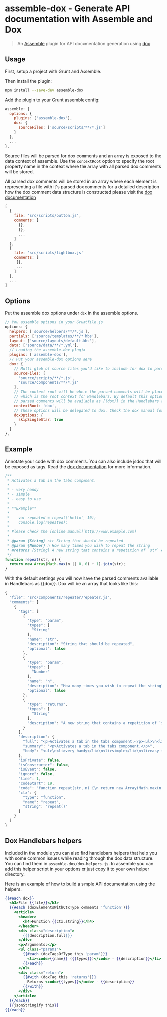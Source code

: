# assemble-dox - Generate API documentation with Assemble and Dox

> An [Assemble](http://assemble.io) plugin for API documentation generation using [dox](https://github.com/tj/dox)

## Usage

First, setup a project with Grunt and Assemble.

Then install the plugin: 

```sh
npm install --save-dev assemble-dox
```

Add the plugin to your Grunt assemble config:

```js
assemble: {
  options: {
    plugins: ['assemble-dox'],
    dox: {
      sourceFiles: ['source/scripts/**/*.js']
    }
  },
  ...
},
```

Source files will be parsed for dox comments and an array is exposed to the data context of assemble. Use the `contextRoot`
option to specify the root property name in the context where the array with all parsed dox comments will be stored.

All parsed dox comments will be stored in an array where each element is representing a file with it's parsed dox comments
for a detailed description how the dox comment data structure is constructed please visit the [dox documentation](https://github.com/tj/dox)

```js
[
  {
    file: 'src/scripts/button.js',
    comments: [
      {},
      {},
      ...
    ]
  },
  {
    file: 'src/scripts/lightbox.js',
    comments: [
     {},
     ...
    ]
  },
  ...
]
```

## Options

Put the assemble dox options under `dox` in the assemble options.

```js
// You assemble options in your Gruntfile.js
options: {
  helpers: ['source/helpers/**/*.js'],
  partials: ['source/templates/**/*.hbs'],
  layout: ['source/layouts/default.hbs'],
  data: ['source/data/**/*.yml'],
  // Loading the assemble-dox plugin
  plugins: ['assemble-dox'],
  // Put your assemble-dox options here
  dox: {
    // Multi glob of source files you'd like to include for dox to parse
    sourceFiles: [
      'source/scripts/**/*.js',
      'source/components/**/*.js'
    ],
    // The context root will be where the parsed comments will be placed in the assemble data context
    // which is the root context for Handlebars. By default this option is set to dox and therefore the
    // parsed comments will be available as {{dox}} in the Handlebars root context.
    contextRoot: 'dox',
    // These options will be delegated to dox. Check the dox manual for all available options.
    doxOptions: {
      skipSingleStar: true
    }
  }
},
```

## Example

Annotate your code with dox comments. You can also include jsdoc that will be exposed as tags. Read the
[dox documentation](https://github.com/tj/dox) for more information.

```js
/**
 * Activates a tab in the tabs component.
 *
 * - very handy
 * - simple
 * - easy to use
 *
 * **Example**
 *
 *    var repeated = repeat('hello', 10);
 *    console.log(repeated);
 *
 * Please check the [online manual](http://www.example.com)
 *
 * @param {String} str String that should be repeated
 * @param {Number} n How many times you wish to repeat the string
 * @returns {String} A new string that contains a repetition of `str` exactly `n` times
 */
function repeat(str, n) {
  return new Array(Math.max(n || 0, 0) + 1).join(str);
}
```

With the default settings you will now have the parsed comments available in Handlebars as {{dox}}. Dox will be an array
that looks like this:

```js
{
  "file": "src/components/repeater/repeater.js",
  "comments": [
    {
      "tags": [
        {
          "type": "param",
          "types": [
            "String"
          ],
          "name": "str",
          "description": "String that should be repeated",
          "optional": false
        },
        {
          "type": "param",
          "types": [
            "Number"
          ],
          "name": "n",
          "description": "How many times you wish to repeat the string",
          "optional": false
        },
        {
          "type": "returns",
          "types": [
            "String"
          ],
          "description": "A new string that contains a repetition of `str` exactly `n` times"
        }
      ],
      "description": {
        "full": "<p>Activates a tab in the tabs component.</p><ul>\n<li>very handy</li>\n<li>simple</li>\n<li>easy to use</li>\n</ul>\n<p><strong>Example</strong></p><p> var repeated = repeat(&#39;hello&#39;, 10);<br /> console.log(repeated);</p><p>Please check the <a href=\"http://www.example.com\">online manual</a></p>",
        "summary": "<p>Activates a tab in the tabs component.</p>",
        "body": "<ul>\n<li>very handy</li>\n<li>simple</li>\n<li>easy to use</li>\n</ul>\n<p><strong>Example</strong></p><p> var repeated = repeat(&#39;hello&#39;, 10);<br /> console.log(repeated);</p><p>Please check the <a href=\"http://www.example.com\">online manual</a></p>"
      },
      "isPrivate": false,
      "isConstructor": false,
      "isEvent": false,
      "ignore": false,
      "line": 1,
      "codeStart": 19,
      "code": "function repeat(str, n) {\n return new Array(Math.max(n || 0, 0) + 1).join(str);\n}",
      "ctx": {
        "type": "function",
        "name": "repeat",
        "string": "repeat()"
      }
    }
  ]
}
```

## Dox Handlebars helpers

Included in the module you can also find handlebars helpers that help you with some common issues while reading through
the dox data structure. You can find them in `assemble-dox/dox-helpers.js`. In assemble you can add this helper script
in your options or just copy it to your own helper directory.

Here is an example of how to build a simple API documentation using the helpers.

```handlebars
{{#each dox}}
  <h3>File {{file}}</h3>
  {{#each (doxElementsWithCtxType comments 'function')}}
    <article>
      <header>
        <h4>Function {{ctx.string}}</h4>
      </header>
      <div class="description">
        {{{description.full}}}
      </div>
      <p>Arguments:</p>
      <ul class="params">
        {{#each (doxTagsOfType this 'param')}}
          <li><code>{{name}} ({{types}})</code> - {{description}}</li>
        {{/each}}
      </ul>
      <div class="return">
        {{#with (doxTag this 'returns')}}
          Returns <code>{{types}}</code> - {{description}}
        {{/with}}
      </div>
    </article>
  {{/each}}
  {{jsonStringify this}}
{{/each}}
```